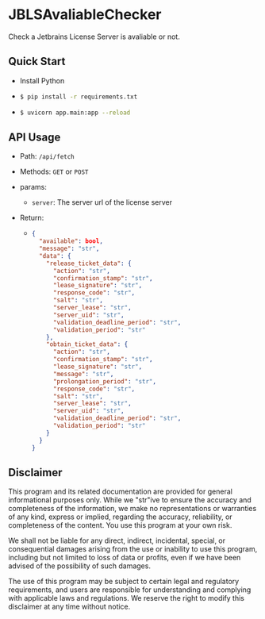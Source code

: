 # JBLSAvaliableChecker

Check a Jetbrains License Server is avaliable or not.

## Quick Start

- Install Python

- ```bash
  $ pip install -r requirements.txt
  ```

- ```bash
  $ uvicorn app.main:app --reload
  ```

## API Usage

- Path: `/api/fetch`

- Methods: `GET` or `POST`

- params:

  - `server`: The server url of the license server

- Return:

  - ```json
    {
      "available": bool,
      "message": "str",
      "data": {
        "release_ticket_data": {
          "action": "str",
          "confirmation_stamp": "str",
          "lease_signature": "str",
          "response_code": "str",
          "salt": "str",
          "server_lease": "str",
          "server_uid": "str",
          "validation_deadline_period": "str",
          "validation_period": "str"
        },
        "obtain_ticket_data": {
          "action": "str",
          "confirmation_stamp": "str",
          "lease_signature": "str",
          "message": "str",
          "prolongation_period": "str",
          "response_code": "str",
          "salt": "str",
          "server_lease": "str",
          "server_uid": "str",
          "validation_deadline_period": "str",
          "validation_period": "str"
        }
      }
    }
    ```

## Disclaimer

This program and its related documentation are provided for general informational purposes only. While we "str"ive to ensure the accuracy and completeness of the information, we make no representations or warranties of any kind, express or implied, regarding the accuracy, reliability, or completeness of the content. You use this program at your own risk.

We shall not be liable for any direct, indirect, incidental, special, or consequential damages arising from the use or inability to use this program, including but not limited to loss of data or profits, even if we have been advised of the possibility of such damages.

The use of this program may be subject to certain legal and regulatory requirements, and users are responsible for understanding and complying with applicable laws and regulations. We reserve the right to modify this disclaimer at any time without notice.
